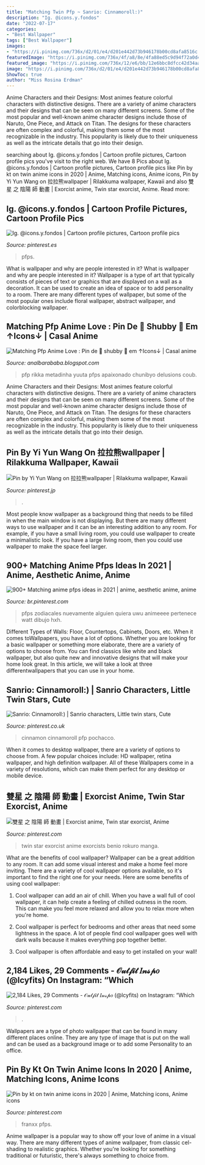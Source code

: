 ```yaml
---
title: "Matching Twin Pfp ~ Sanrio: Cinnamoroll:)"
description: "Ig. @icons.y.fondos"
date: "2022-07-17"
categories:
- "Best Wallpaper"
tags: ["Best Wallpaper"]
images:
- "https://i.pinimg.com/736x/d2/01/e4/d201e442d73b946178b00cd8afa8516c.jpg"
featuredImage: "https://i.pinimg.com/736x/4f/a8/8e/4fa88ed5c9d94f72a0d4846dc3d2c213.jpg"
featured_image: "https://i.pinimg.com/736x/12/e6/bb/12e6bbc8dfcc42d34aaa9b4c4221bd28.jpg"
image: "https://i.pinimg.com/736x/d2/01/e4/d201e442d73b946178b00cd8afa8516c.jpg"
ShowToc: true
author: "Miss Rosina Erdman"
---
```



Anime Characters and their Designs: Most animes feature colorful characters with distinctive designs.
There are a variety of anime characters and their designs that can be seen on many different screens. Some of the most popular and well-known anime character designs include those of Naruto, One Piece, and Attack on Titan. The designs for these characters are often complex and colorful, making them some of the most recognizable in the industry. This popularity is likely due to their uniqueness as well as the intricate details that go into their design.

	

		
searching about Ig. @icons.y.fondos | Cartoon profile pictures, Cartoon profile pics you've visit to the right web. We have 8 Pics about Ig. @icons.y.fondos | Cartoon profile pictures, Cartoon profile pics like Pin by kt on twin anime icons in 2020 | Anime, Matching icons, Anime icons, Pin by Yi Yun Wang on 拉拉熊wallpaper | Rilakkuma wallpaper, Kawaii and also 雙星 之 陰陽 師 動畫 | Exorcist anime, Twin star exorcist, Anime. Read more:
		
    
## Ig. @icons.y.fondos | Cartoon Profile Pictures, Cartoon Profile Pics

<img loading=lazy src="https://i.pinimg.com/736x/d2/01/e4/d201e442d73b946178b00cd8afa8516c.jpg" onerror="this.onerror=null;this.src='https://tse4.mm.bing.net/th?id=OIP._YhYKT7kjSqCUnrYjmV2dwHaHa&amp;pid=15.1';" alt="Ig. @icons.y.fondos | Cartoon profile pictures, Cartoon profile pics">

_Source: pinterest.es_

>pfps. 

	

What is wallpaper and why are people interested in it?
What is wallpaper and why are people interested in it?
Wallpaper is a type of art that typically consists of pieces of text or graphics that are displayed on a wall as a decoration. It can be used to create an idea of space or to add personality to a room. There are many different types of wallpaper, but some of the most popular ones include floral wallpaper, abstract wallpaper, and colorblocking wallpaper.

    
## Matching Pfp Anime Love : Pin De 🌟 Shubby 💫 Em ↑Icons↓ | Casal Anime

<img loading=lazy src="https://i.pinimg.com/originals/f8/cc/8e/f8cc8e41c402bf63331205061902d2e4.jpg" onerror="this.onerror=null;this.src='https://tse2.mm.bing.net/th?id=OIP.6WA_ysfGFO3debJfoYy39AHaIY&amp;pid=15.1';" alt="Matching Pfp Anime Love : Pin de 🌟 shubby 💫 em ↑Icons↓ | Casal anime">

_Source: analbarababa.blogspot.com_

>pfp rikka metadinha yuuta pfps apaixonado chunibyo delusions coub. 

	

Anime Characters and their Designs: Most animes feature colorful characters with distinctive designs.
There are a variety of anime characters and their designs that can be seen on many different screens. Some of the most popular and well-known anime character designs include those of Naruto, One Piece, and Attack on Titan. The designs for these characters are often complex and colorful, making them some of the most recognizable in the industry. This popularity is likely due to their uniqueness as well as the intricate details that go into their design.

    
## Pin By Yi Yun Wang On 拉拉熊wallpaper | Rilakkuma Wallpaper, Kawaii

<img loading=lazy src="https://i.pinimg.com/originals/e4/ad/c8/e4adc8086bdfd92cee50fb7b47bc71a0.jpg" onerror="this.onerror=null;this.src='https://tse3.mm.bing.net/th?id=OIP.vhbOfcnAYwV1ixtV8lBITgHaEK&amp;pid=15.1';" alt="Pin by Yi Yun Wang on 拉拉熊wallpaper | Rilakkuma wallpaper, Kawaii">

_Source: pinterest.jp_

>. 

	

Most people know wallpaper as a background thing that needs to be filled in when the main window is not displaying. But there are many different ways to use wallpaper and it can be an interesting addition to any room. For example, if you have a small living room, you could use wallpaper to create a minimalistic look. If you have a large living room, then you could use wallpaper to make the space feel larger.

    
## 900+ Matching Anime Pfps Ideas In 2021 | Anime, Aesthetic Anime, Anime

<img loading=lazy src="https://i.pinimg.com/280x280_RS/ba/d4/30/bad4301564813bc53c6277bf5aad967f.jpg" onerror="this.onerror=null;this.src='https://tse4.mm.bing.net/th?id=OIP.cBxEenuT6yhZpL8vIy2OHwAAAA&amp;pid=15.1';" alt="900+ Matching anime pfps ideas in 2021 | anime, aesthetic anime, anime">

_Source: br.pinterest.com_

>pfps zodiacales nuevamente alguien quiera uwu animeeee pertenece watt dibujo hxh. 

	

Different Types of Walls: Floor, Countertops, Cabinets, Doors, etc.
When it comes toWallpapers, you have a lot of options. Whether you are looking for a basic wallpaper or something more elaborate, there are a variety of options to choose from. You can find classics like white and black wallpaper, but also quite new and innovative designs that will make your home look great. In this article, we will take a look at three differentwallpapers that you can use in your home.

    
## Sanrio: Cinnamoroll:) | Sanrio Characters, Little Twin Stars, Cute

<img loading=lazy src="https://i.pinimg.com/236x/e2/0b/7b/e20b7be7c56fa9b0f1c1695bb59d2a31--sanrio-cinnamon.jpg?nii=t" onerror="this.onerror=null;this.src='https://tse1.mm.bing.net/th?id=OIP.qVHolBF78aqXPKnv0Vm-0gHaHa&amp;pid=15.1';" alt="Sanrio: Cinnamoroll:) | Sanrio characters, Little twin stars, Cute">

_Source: pinterest.co.uk_

>cinnamon cinnamoroll pfp pochacco. 

	

When it comes to desktop wallpaper, there are a variety of options to choose from. A few popular choices include: HD wallpaper, retina wallpaper, and high definition wallpaper. All of these Wallpapers come in a variety of resolutions, which can make them perfect for any desktop or mobile device. 

    
## 雙星 之 陰陽 師 動畫 | Exorcist Anime, Twin Star Exorcist, Anime

<img loading=lazy src="https://i.pinimg.com/originals/29/9e/5c/299e5c78599c56035d4f8688059711d2.jpg" onerror="this.onerror=null;this.src='https://tse4.mm.bing.net/th?id=OIP.aF7QyHCDmFgJO1M6ET2cqgHaJ3&amp;pid=15.1';" alt="雙星 之 陰陽 師 動畫 | Exorcist anime, Twin star exorcist, Anime">

_Source: pinterest.com_

>twin star exorcist anime exorcists benio rokuro manga. 

	

What are the benefits of cool wallpaper?
Wallpaper can be a great addition to any room. It can add some visual interest and make a home feel more inviting. There are a variety of cool wallpaper options available, so it's important to find the right one for your needs. Here are some benefits of using cool wallpaper: 
1. Cool wallpaper can add an air of chill. When you have a wall full of cool wallpaper, it can help create a feeling of chilled outness in the room. This can make you feel more relaxed and allow you to relax more when you're home. 

2. Cool wallpaper is perfect for bedrooms and other areas that need some lightness in the space. A lot of people find cool wallpaper goes well with dark walls because it makes everything pop together better. 

3. Cool wallpaper is often affordable and easy to get installed on your wall!

    
## 2,184 Likes, 29 Comments - 𝒪𝓊𝓉𝒻𝒾𝓉 𝐼𝓃𝓈𝓅𝑜 (@lcyfits) On Instagram: “Which

<img loading=lazy src="https://i.pinimg.com/736x/4f/a8/8e/4fa88ed5c9d94f72a0d4846dc3d2c213.jpg" onerror="this.onerror=null;this.src='https://tse4.mm.bing.net/th?id=OIP.HrL1c2AK8IKazbA4WYJisgHaHa&amp;pid=15.1';" alt="2,184 Likes, 29 Comments - 𝒪𝓊𝓉𝒻𝒾𝓉 𝐼𝓃𝓈𝓅𝑜 (@lcyfits) on Instagram: “Which">

_Source: pinterest.com_

>. 

	



Wallpapers are a type of photo wallpaper that can be found in many different places online. They are any type of image that is put on the wall and can be used as a background image or to add some Personality to an office.

    
## Pin By Kt On Twin Anime Icons In 2020 | Anime, Matching Icons, Anime Icons

<img loading=lazy src="https://i.pinimg.com/736x/12/e6/bb/12e6bbc8dfcc42d34aaa9b4c4221bd28.jpg" onerror="this.onerror=null;this.src='https://tse1.mm.bing.net/th?id=OIP.2FZc_qzw9PJmINn561lBVgHaHa&amp;pid=15.1';" alt="Pin by kt on twin anime icons in 2020 | Anime, Matching icons, Anime icons">

_Source: pinterest.com_

>franxx pfps. 

	

Anime wallpaper is a popular way to show off your love of anime in a visual way. There are many different types of anime wallpaper, from classic cel-shading to realistic graphics. Whether you're looking for something traditional or futuristic, there's always something to choice from.

